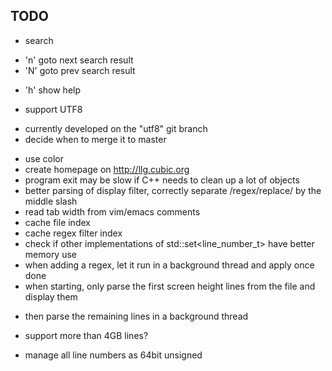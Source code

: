TODO
----

- search
 + 'n' goto next search result
 + 'N' goto prev search result

- 'h' show help

- support UTF8
 + currently developed on the "utf8" git branch
 + decide when to merge it to master

- use color
- create homepage on <http://llg.cubic.org>
- program exit may be slow if C++ needs to clean up a lot of objects
- better parsing of display filter, correctly separate /regex/replace/ by the middle slash
- read tab width from vim/emacs comments
- cache file index
- cache regex filter index
- check if other implementations of std::set<line_number_t> have better memory use
- when adding a regex, let it run in a background thread and apply once done
- when starting, only parse the first screen height lines from the file and display them
 + then parse the remaining lines in a background thread
- support more than 4GB lines?
 + manage all line numbers as 64bit unsigned
